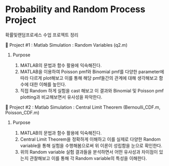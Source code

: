 # Probability and Random Process Project

확률및랜덤프로세스 수업 프로젝트 정리


💫 Project #1 : Matlab Simulation : Random Variables (q2.m)

1. Purpose

   1. MATLAB의 문법과 함수 활용에 익숙해진다.
   2. MATLAB을 이용하여 Poisson pmf와 Binomial pmf를 다양한 parameter에 따라 다르게 plot해보고 
      이를 통해 해당 pmf들간의 관계에 대해 생각해보고 함수에 대한 이해를 높인다.
   3. 직접 Random 하게 실험을 cast 해보고 이 결과와 Binomial 및 Poisson pmf plotting과 비교해보면서
      유사성을 파악한다.
     
     
     
     
💫 Project #2 : Matlab Simulation : Central Limit Theorem (Bernoulli_CDF.m, Poisson_CDF.m)

1. Purpose

   1. MATLAB의 문법과 함수 활용에 익숙해진다.
   2. Central Limit Theorem을 정확하게 이해하고 이를 실제로 다양한 Random variable을 통해
      실험을 수행해봄으로써 위 이론이 성립함을 눈으로 확인한다.
   3. 위의 Random variable 실험 결과들을 분석하면서 어떤 유사성과 차이점이 있는지 관찰해보고 
      이를 통해 각 Random variable의 특성을 이해한다.
